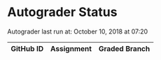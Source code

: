 # Autograder Status
Autograder last run at: October 10, 2018 at 07:20

| GitHub ID | Assignment | Graded Branch |
|-----------|------------|---------------|
